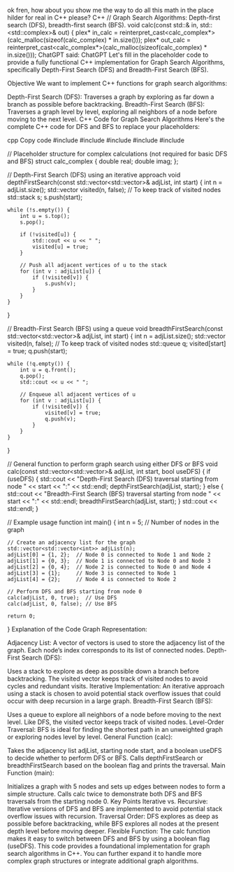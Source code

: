 ok fren, how about you show me the way to do all this math in the place hilder for real in C++ please?
C++
             //      Graph Search Algorithms: Depth-first search (DFS), breadth-first search (BFS).
                void calc(const std::<double>& in, std::<std::complex<double>>& out) {
           plex* in_calc = reinterpret_cast<calc_complex*>(calc_malloc(sizeof(calc_complex) * in.size()));
            plex* out_calc = reinterpret_cast<calc_complex*>(calc_malloc(sizeof(calc_complex) * in.size()));
ChatGPT said:
ChatGPT
Let's fill in the placeholder code to provide a fully functional C++ implementation for Graph Search Algorithms, specifically Depth-First Search (DFS) and Breadth-First Search (BFS).

Objective
We want to implement C++ functions for graph search algorithms:

Depth-First Search (DFS): Traverses a graph by exploring as far down a branch as possible before backtracking.
Breadth-First Search (BFS): Traverses a graph level by level, exploring all neighbors of a node before moving to the next level.
C++ Code for Graph Search Algorithms
Here's the complete C++ code for DFS and BFS to replace your placeholders:

cpp
Copy code
#include <iostream>
#include <vector>
#include <stack>
#include <queue>
#include <complex>

// Placeholder structure for complex calculations (not required for basic DFS and BFS)
struct calc_complex {
    double real;
    double imag;
};

// Depth-First Search (DFS) using an iterative approach
void depthFirstSearch(const std::vector<std::vector<int>>& adjList, int start) {
    int n = adjList.size();
    std::vector<bool> visited(n, false); // To keep track of visited nodes
    std::stack<int> s;
    s.push(start);

    while (!s.empty()) {
        int u = s.top();
        s.pop();

        if (!visited[u]) {
            std::cout << u << " ";
            visited[u] = true;
        }

        // Push all adjacent vertices of u to the stack
        for (int v : adjList[u]) {
            if (!visited[v]) {
                s.push(v);
            }
        }
    }
}

// Breadth-First Search (BFS) using a queue
void breadthFirstSearch(const std::vector<std::vector<int>>& adjList, int start) {
    int n = adjList.size();
    std::vector<bool> visited(n, false); // To keep track of visited nodes
    std::queue<int> q;
    visited[start] = true;
    q.push(start);

    while (!q.empty()) {
        int u = q.front();
        q.pop();
        std::cout << u << " ";

        // Enqueue all adjacent vertices of u
        for (int v : adjList[u]) {
            if (!visited[v]) {
                visited[v] = true;
                q.push(v);
            }
        }
    }
}

// General function to perform graph search using either DFS or BFS
void calc(const std::vector<std::vector<int>>& adjList, int start, bool useDFS) {
    if (useDFS) {
        std::cout << "Depth-First Search (DFS) traversal starting from node " << start << ":" << std::endl;
        depthFirstSearch(adjList, start);
    } else {
        std::cout << "Breadth-First Search (BFS) traversal starting from node " << start << ":" << std::endl;
        breadthFirstSearch(adjList, start);
    }
    std::cout << std::endl;
}

// Example usage function
int main() {
    int n = 5; // Number of nodes in the graph
    
    // Create an adjacency list for the graph
    std::vector<std::vector<int>> adjList(n);
    adjList[0] = {1, 2};  // Node 0 is connected to Node 1 and Node 2
    adjList[1] = {0, 3};  // Node 1 is connected to Node 0 and Node 3
    adjList[2] = {0, 4};  // Node 2 is connected to Node 0 and Node 4
    adjList[3] = {1};     // Node 3 is connected to Node 1
    adjList[4] = {2};     // Node 4 is connected to Node 2
    
    // Perform DFS and BFS starting from node 0
    calc(adjList, 0, true);  // Use DFS
    calc(adjList, 0, false); // Use BFS
    
    return 0;
}
Explanation of the Code
Graph Representation:

Adjacency List: A vector of vectors is used to store the adjacency list of the graph. Each node’s index corresponds to its list of connected nodes.
Depth-First Search (DFS):

Uses a stack to explore as deep as possible down a branch before backtracking.
The visited vector keeps track of visited nodes to avoid cycles and redundant visits.
Iterative Implementation: An iterative approach using a stack is chosen to avoid potential stack overflow issues that could occur with deep recursion in a large graph.
Breadth-First Search (BFS):

Uses a queue to explore all neighbors of a node before moving to the next level.
Like DFS, the visited vector keeps track of visited nodes.
Level-Order Traversal: BFS is ideal for finding the shortest path in an unweighted graph or exploring nodes level by level.
General Function (calc):

Takes the adjacency list adjList, starting node start, and a boolean useDFS to decide whether to perform DFS or BFS.
Calls depthFirstSearch or breadthFirstSearch based on the boolean flag and prints the traversal.
Main Function (main):

Initializes a graph with 5 nodes and sets up edges between nodes to form a simple structure.
Calls calc twice to demonstrate both DFS and BFS traversals from the starting node 0.
Key Points
Iterative vs. Recursive: Iterative versions of DFS and BFS are implemented to avoid potential stack overflow issues with recursion.
Traversal Order: DFS explores as deep as possible before backtracking, while BFS explores all nodes at the present depth level before moving deeper.
Flexible Function: The calc function makes it easy to switch between DFS and BFS by using a boolean flag (useDFS).
This code provides a foundational implementation for graph search algorithms in C++. You can further expand it to handle more complex graph structures or integrate additional graph algorithms.